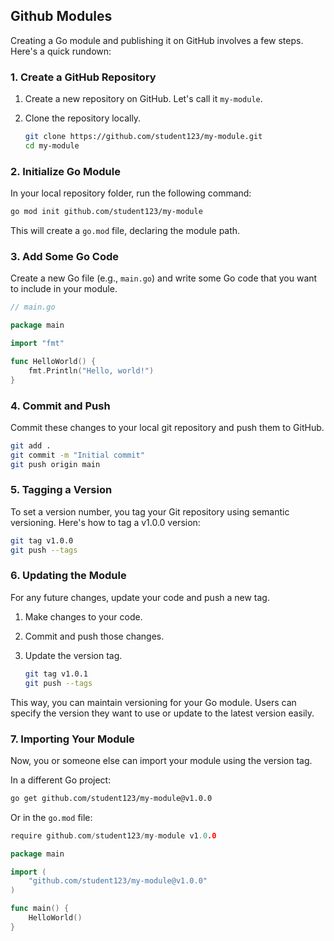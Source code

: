## Github Modules

Creating a Go module and publishing it on GitHub involves a few steps. Here's a quick rundown:

### 1. Create a GitHub Repository

1. Create a new repository on GitHub. Let's call it `my-module`.
2. Clone the repository locally.

    ```bash
    git clone https://github.com/student123/my-module.git
    cd my-module
    ```

### 2. Initialize Go Module

In your local repository folder, run the following command:

```bash
go mod init github.com/student123/my-module
```

This will create a `go.mod` file, declaring the module path.

### 3. Add Some Go Code

Create a new Go file (e.g., `main.go`) and write some Go code that you want to include in your module.

```go
// main.go

package main

import "fmt"

func HelloWorld() {
    fmt.Println("Hello, world!")
}
```

### 4. Commit and Push

Commit these changes to your local git repository and push them to GitHub.

```bash
git add .
git commit -m "Initial commit"
git push origin main
```

### 5. Tagging a Version

To set a version number, you tag your Git repository using semantic versioning. Here's how to tag a v1.0.0 version:

```bash
git tag v1.0.0
git push --tags
```

### 6. Updating the Module

For any future changes, update your code and push a new tag.

1. Make changes to your code.
2. Commit and push those changes.
3. Update the version tag.

    ```bash
    git tag v1.0.1
    git push --tags
    ```

This way, you can maintain versioning for your Go module. Users can specify the version they want to use or update to the latest version easily.

### 7. Importing Your Module

Now, you or someone else can import your module using the version tag.

In a different Go project:

```bash
go get github.com/student123/my-module@v1.0.0
```

Or in the `go.mod` file:

```go
require github.com/student123/my-module v1.0.0
```

```go
package main

import (
    "github.com/student123/my-module@v1.0.0"
)

func main() {
    HelloWorld()
}
```